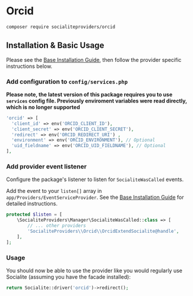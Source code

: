 # Orcid

```bash
composer require socialiteproviders/orcid
```

## Installation & Basic Usage

Please see the [Base Installation Guide](https://socialiteproviders.com/usage/), then follow the provider specific instructions below.

### Add configuration to `config/services.php`

**Please note, the latest version of this package requires you to use `services` config file. Previously enviroment variables were read directly, which is no longer supported**

```php
'orcid' => [    
  'client_id' => env('ORCID_CLIENT_ID'),  
  'client_secret' => env('ORCID_CLIENT_SECRET'),  
  'redirect' => env('ORCID_REDIRECT_URI') ,
  'environment' => env('ORCID_ENVIRONMENT'), // Optional
  'uid_fieldname' => env('ORCID_UID_FIELDNAME'), // Optional
],
```

### Add provider event listener

Configure the package's listener to listen for `SocialiteWasCalled` events.

Add the event to your `listen[]` array in `app/Providers/EventServiceProvider`. See the [Base Installation Guide](https://socialiteproviders.com/usage/) for detailed instructions.

```php
protected $listen = [
    \SocialiteProviders\Manager\SocialiteWasCalled::class => [
        // ... other providers
        'SocialiteProviders\\Orcid\\OrcidExtendSocialite@handle',
    ],
];
```

### Usage

You should now be able to use the provider like you would regularly use Socialite (assuming you have the facade installed):

```php
return Socialite::driver('orcid')->redirect();
```
